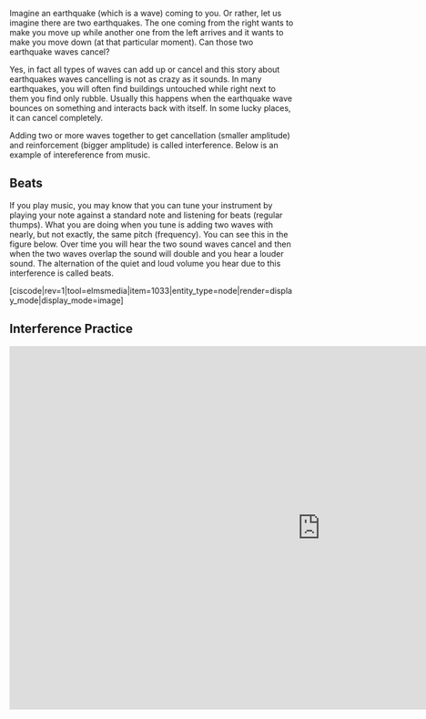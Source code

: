 Imagine an earthquake (which is a wave) coming to you. Or rather, let us imagine there are two earthquakes. The one coming from the right wants to make you move up while another one from the left arrives and it wants to make you move down (at that particular moment). Can those two earthquake waves cancel?

Yes, in fact all types of waves can add up or cancel and this story about earthquakes waves cancelling is not as crazy as it sounds. In many earthquakes, you will often find buildings untouched while right next to them you find only rubble. Usually this happens when the earthquake wave bounces on something and interacts back with itself. In some lucky places, it can cancel completely.


Adding two or more waves together to get cancellation (smaller amplitude) and reinforcement (bigger amplitude) is called interference. Below is an example of intereference from music.

## Beats

If you play music, you may know that you can tune your instrument by playing your note against a standard note and listening for beats (regular thumps). What you are doing when you tune is adding two waves with nearly, but not exactly, the same pitch (frequency). You can see this in the figure below. Over time you will hear the two sound waves cancel and then when the two waves overlap the sound will double and you hear a louder sound. The alternation of the quiet and loud volume you hear due to this interference is called beats.

[ciscode|rev=1|tool=elmsmedia|item=1033|entity_type=node|render=display_mode|display_mode=image]

## Interference Practice

<iframe src="https://h5p.org/h5p/embed/81023" width="1091" height="639" frameborder="0" allowfullscreen="allowfullscreen"></iframe><script src="https://h5p.org/sites/all/modules/h5p/library/js/h5p-resizer.js" charset="UTF-8"></script>